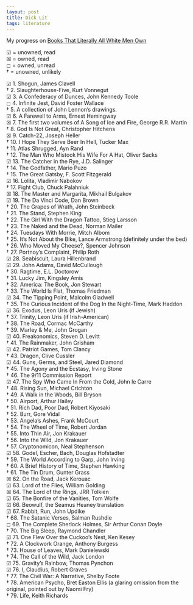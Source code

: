 ```yaml
---   
layout: post   
title: Dick Lit   
tags: literature   
---    
```

My progress on [Books That Literally All White Men Own](http://bit.ly/1IBzaou)   
   
☑ = unowned, read   
☒ = owned, read   
◻︎ = owned, unread   
†  = unowned, unlikely   
   
☑︎	1. Shogun, James Clavell   
†	2. Slaughterhouse-Five, Kurt Vonnegut   
☑	3. A Confederacy of Dunces, John Kennedy Toole   
◻	4. Infinite Jest, David Foster Wallace   
†	5. A collection of John Lennon’s drawings.   
☑	6. A Farewell to Arms, Ernest Hemingway   
☒	7. The first two volumes of A Song of Ice and Fire, George R.R. Martin   
†	8. God Is Not Great, Christopher Hitchens   
☒	9. Catch-22, Joseph Heller   
†	10. I Hope They Serve Beer In Hell, Tucker Max   
†	11. Atlas Shrugged, Ayn Rand   
†	12. The Man Who Mistook His Wife For A Hat, Oliver Sacks   
☑	13. The Catcher in the Rye, J.D. Salinger   
†	14. The Godfather, Mario Puzo   
†	15. The Great Gatsby, F. Scott Fitzgerald   
☑	16. Lolita, Vladimir Nabokov   
†	17. Fight Club, Chuck Palahniuk   
☒	18. The Master and Margarita, Mikhail Bulgakov   
☑	19. The Da Vinci Code, Dan Brown   
†	20. The Grapes of Wrath, John Steinbeck   
†	21. The Stand, Stephen King   
†	22. The Girl With the Dragon Tattoo, Stieg Larsson   
†	23. The Naked and the Dead, Norman Mailer   
†	24. Tuesdays With Morrie, Mitch Albom   
†	25. It’s Not About the Bike, Lance Armstrong (definitely under the bed)   
†	26. Who Moved My Cheese?, Spencer Johnson   
†	27. Portnoy’s Complaint, Philip Roth   
☑	28. Seabiscuit, Laura Hillenbrand   
☑	29. John Adams, David McCullough   
†	30. Ragtime, E.L. Doctorow   
†	31. Lucky Jim, Kingsley Amis   
†	32. America: The Book, Jon Stewart   
†	33. The World Is Flat, Thomas Friedman   
☑	34. The Tipping Point, Malcolm Gladwell   
†	35. The Curious Incident of the Dog In the Night-Time, Mark Haddon   
☑	36. Exodus, Leon Uris (if Jewish)   
†	37. Trinity, Leon Uris (if Irish-American)   
†	38. The Road, Cormac McCarthy   
†	39. Marley & Me, John Grogan   
☑	40. Freakonomics, Steven D. Levitt   
†	41. The Rainmaker, John Grisham   
☑	42. Patriot Games, Tom Clancy   
†	43. Dragon, Clive Cussler   
☑	44. Guns, Germs, and Steel, Jared Diamond   
†	45. The Agony and the Ecstasy, Irving Stone   
†	46. The 9/11 Commission Report   
☑	47. The Spy Who Came In From the Cold, John le Carre   
†	48. Rising Sun, Michael Crichton   
†	49. A Walk in the Woods, Bill Bryson   
†	50. Airport, Arthur Hailey   
†	51. Rich Dad, Poor Dad, Robert Kiyosaki   
†	52. Burr, Gore Vidal   
†	53. Angela’s Ashes, Frank McCourt   
†	54. The Wheel of Time, Robert Jordan   
†	55. Into Thin Air, Jon Krakauer   
†	56. Into the Wild, Jon Krakauer   
†	57. Cryptonomicon, Neal Stephenson   
☑	58. Godel, Escher, Bach, Douglas Hofstadter   
†	59. The World According to Garp, John Irving   
†	60. A Brief History of Time, Stephen Hawking   
†	61. The Tin Drum, Gunter Grass   
☒	62. On the Road, Jack Kerouac   
☑	63. Lord of the Flies, William Golding   
☒	64. The Lord of the Rings, JRR Tolkien   
☑	65. The Bonfire of the Vanities, Tom Wolfe   
☑	66. Beowulf, the Seamus Heaney translation   
☑	67. Rabbit, Run, John Updike   
†	68. The Satanic Verses, Salman Rushdie   
◻	69. The Complete Sherlock Holmes, Sir Arthur Conan Doyle   
†	70. The Big Sleep, Raymond Chandler   
☑	71. One Flew Over the Cuckoo’s Nest, Ken Kesey   
†	72. A Clockwork Orange, Anthony Burgess   
†	73. House of Leaves, Mark Danielewski   
†	74. The Call of the Wild, Jack London   
☑	75. Gravity’s Rainbow, Thomas Pynchon   
☑	76. I, Claudius, Robert Graves   
†	77. The Civil War: A Narrative, Shelby Foote   
†	78. American Psycho, Bret Easton Ellis (a glaring omission from the original, pointed out by Naomi Fry)   
†	79. Life, Keith Richards   